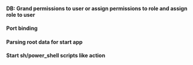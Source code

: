 
#### DB: Grand permissions to user or assign permissions to role and assign role to user 
#### Port binding
#### Parsing root data for start app
#### Start sh/power_shell scripts like action
 